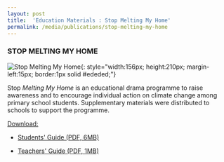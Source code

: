 ```yaml
---
layout: post
title:  'Education Materials : Stop Melting My Home'
permalink: /media/publications/stop-melting-my-home
---
```



### STOP MELTING MY HOME

![Stop Melting My Home](/images/stop-melting-my-home.jpg "Stop Melting My Home"){: style="width:156px; height:210px; margin-left:15px; border:1px solid #ededed;"}

Stop *Melting My Home* is an educational drama programme to raise awareness and to encourage individual action on climate change among primary school students. Supplementary materials were distributed to schools to support the programme.

<u>Download:</u>

* [<a href="/files/docs/default-source/publications/my-guide-to-climate-change.pdf" target="_blank">Students' Guide (PDF, 6MB)</a>](/files/docs/default-source/publications/my-guide-to-climate-change.pdf)

* [<a href="/files/docs/default-source/publications/a-teachers-companion-my-guide-to-climate-change.pdf" target="_blank">Teachers' Guide (PDF, 1MB)</a>](/files/docs/default-source/publications/a-teachers-companion-my-guide-to-climate-change.pdf)

